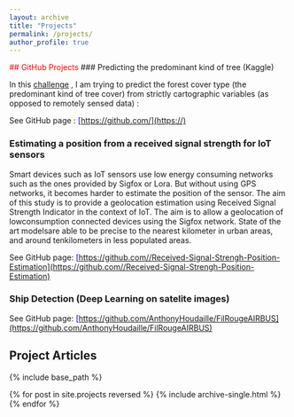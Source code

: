 ```yaml
---
layout: archive
title: "Projects"
permalink: /projects/
author_profile: true
---
```


<span style="color:red">
## GitHub Projects
</span>
### Predicting the predominant kind of tree (Kaggle)

In this [challenge](https://github.com/) , I am trying to predict the forest cover type (the predominant kind of tree cover) from strictly cartographic variables (as opposed to remotely sensed data) :

See GitHub page : <span style="color:blue">[https://github.com/](https://)</span>

### Estimating a position from a received signal strength for IoT sensors

Smart devices such as IoT sensors use low energy consuming networks such as the ones provided by Sigfox or Lora. But without using GPS networks, it becomes harder to estimate the position of the sensor. The aim of this study is to provide a geolocation estimation using Received Signal Strength Indicator in the context of IoT. The aim is to allow a geolocation of lowconsumption connected devices using the Sigfox network. State of the art modelsare able to be precise to the nearest kilometer in urban areas, and around tenkilometers in less populated areas.

See GitHub page: <span style="color:blue">[https://github.com//Received-Signal-Strengh-Position-Estimation](https://github.com//Received-Signal-Strengh-Position-Estimation)</span>

### Ship Detection (Deep Learning on satelite images)

See GitHub page: <span style="color:blue">[https://github.com/AnthonyHoudaille/FilRougeAIRBUS](https://github.com/AnthonyHoudaille/FilRougeAIRBUS) </span>
<span style="color:red">
## Project Articles
</span>
{% include base_path %}

{% for post in site.projects reversed %}
  {% include archive-single.html %}
{% endfor %}
